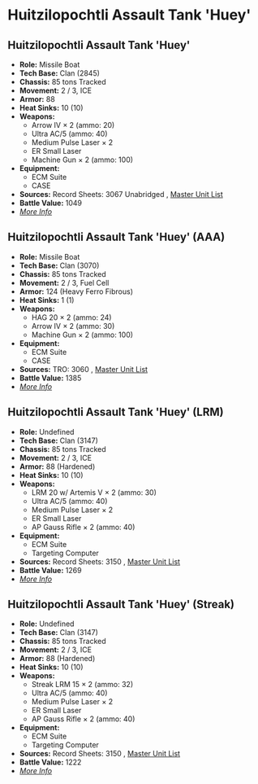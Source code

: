 # Huitzilopochtli Assault Tank 'Huey' 

## Huitzilopochtli Assault Tank 'Huey' 

- **Role:** Missile Boat 
- **Tech Base:** Clan (2845) 
- **Chassis:** 85 tons Tracked 
- **Movement:** 2 / 3, ICE 
- **Armor:** 88 
- **Heat Sinks:** 10 (10) 
- **Weapons:** 
  - Arrow IV × 2 (ammo: 20) 
  - Ultra AC/5 (ammo: 40) 
  - Medium Pulse Laser × 2 
  - ER Small Laser 
  - Machine Gun × 2 (ammo: 100) 
- **Equipment:** 
  - ECM Suite 
  - CASE 
- **Sources:** Record Sheets: 3067 Unabridged , [Master Unit List](http://masterunitlist.info/Unit/Details/1551) 
- **Battle Value:** 1049 
- [*More Info*](huitzilopochtli_assault_tank_huey/huitzilopochtli_assault_tank_huey.md) 

## Huitzilopochtli Assault Tank 'Huey' (AAA) 

- **Role:** Missile Boat 
- **Tech Base:** Clan (3070) 
- **Chassis:** 85 tons Tracked 
- **Movement:** 2 / 3, Fuel Cell 
- **Armor:** 124 (Heavy Ferro Fibrous) 
- **Heat Sinks:** 1 (1) 
- **Weapons:** 
  - HAG 20 × 2 (ammo: 24) 
  - Arrow IV × 2 (ammo: 30) 
  - Machine Gun × 2 (ammo: 100) 
- **Equipment:** 
  - ECM Suite 
  - CASE 
- **Sources:** TRO: 3060 , [Master Unit List](http://masterunitlist.info/Unit/Details/1550) 
- **Battle Value:** 1385 
- [*More Info*](huitzilopochtli_assault_tank_huey/huitzilopochtli_assault_tank_huey_aaa.md) 

## Huitzilopochtli Assault Tank 'Huey' (LRM) 

- **Role:** Undefined 
- **Tech Base:** Clan (3147) 
- **Chassis:** 85 tons Tracked 
- **Movement:** 2 / 3, ICE 
- **Armor:** 88 (Hardened) 
- **Heat Sinks:** 10 (10) 
- **Weapons:** 
  - LRM 20 w/ Artemis V × 2 (ammo: 30) 
  - Ultra AC/5 (ammo: 40) 
  - Medium Pulse Laser × 2 
  - ER Small Laser 
  - AP Gauss Rifle × 2 (ammo: 40) 
- **Equipment:** 
  - ECM Suite 
  - Targeting Computer 
- **Sources:** Record Sheets: 3150 , [Master Unit List](http://masterunitlist.info/Unit/Details/8042) 
- **Battle Value:** 1269 
- [*More Info*](huitzilopochtli_assault_tank_huey/huitzilopochtli_assault_tank_huey_lrm.md) 

## Huitzilopochtli Assault Tank 'Huey' (Streak) 

- **Role:** Undefined 
- **Tech Base:** Clan (3147) 
- **Chassis:** 85 tons Tracked 
- **Movement:** 2 / 3, ICE 
- **Armor:** 88 (Hardened) 
- **Heat Sinks:** 10 (10) 
- **Weapons:** 
  - Streak LRM 15 × 2 (ammo: 32) 
  - Ultra AC/5 (ammo: 40) 
  - Medium Pulse Laser × 2 
  - ER Small Laser 
  - AP Gauss Rifle × 2 (ammo: 40) 
- **Equipment:** 
  - ECM Suite 
  - Targeting Computer 
- **Sources:** Record Sheets: 3150 , [Master Unit List](http://masterunitlist.info/Unit/Details/8043) 
- **Battle Value:** 1222 
- [*More Info*](huitzilopochtli_assault_tank_huey/huitzilopochtli_assault_tank_huey_streak.md) 

